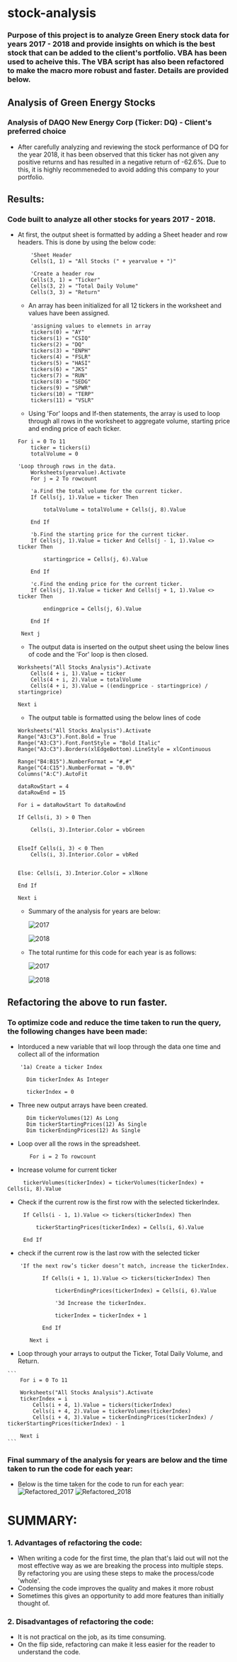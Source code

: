 # stock-analysis

### Purpose of this project is to analyze Green Enery stock data for years 2017 - 2018 and provide insights on which is the best stock that can be added to the client's portfolio. VBA has been used to acheive this. The VBA script has also been refactored to make the macro more robust and faster. Details are provided below.

## Analysis of Green Energy Stocks

### Analysis of DAQO New Energy Corp (Ticker: DQ) - Client's preferred choice

  - After carefully analyzing and reviewing the stock performance of DQ for the year 2018, it has been observed that this ticker has not given any positive returns and has resulted in a negative return of -62.6%. Due to this, it is highly recommeneded to avoid adding this company to your portfolio.

## Results:

### Code built to analyze all other stocks for years 2017 - 2018.

  - At first, the output sheet is formatted by adding a Sheet header and row headers. This is done by using the below code:
    ```
        'Sheet Header
        Cells(1, 1) = "All Stocks (" + yearvalue + ")"
        
        'Create a header row
        Cells(3, 1) = "Ticker"
        Cells(3, 2) = "Total Daily Volume"
        Cells(3, 3) = "Return"
    ```
    - An array has been initialized for all 12 tickers in the worksheet and values have been assigned.
    ```
        'assigning values to elemnets in array
        tickers(0) = "AY"
        tickers(1) = "CSIQ"
        tickers(2) = "DQ"
        tickers(3) = "ENPH"
        tickers(4) = "FSLR"
        tickers(5) = "HASI"
        tickers(6) = "JKS"
        tickers(7) = "RUN"
        tickers(8) = "SEDG"
        tickers(9) = "SPWR"
        tickers(10) = "TERP"
        tickers(11) = "VSLR"
    ```
    - Using 'For' loops and If-then statements, the array is used to loop through all rows in the worksheet to aggregate volume, starting price and ending price of each ticker.
    ```
    For i = 0 To 11
        ticker = tickers(i)
        totalVolume = 0
        
    'Loop through rows in the data.
        Worksheets(yearvalue).Activate
        For j = 2 To rowcount
    
        'a.Find the total volume for the current ticker.
        If Cells(j, 1).Value = ticker Then
            
            totalVolume = totalVolume + Cells(j, 8).Value
        
        End If
        
        'b.Find the starting price for the current ticker.
        If Cells(j, 1).Value = ticker And Cells(j - 1, 1).Value <> ticker Then
            
            startingprice = Cells(j, 6).Value
        
        End If
        
        'c.Find the ending price for the current ticker.
        If Cells(j, 1).Value = ticker And Cells(j + 1, 1).Value <> ticker Then
            
            endingprice = Cells(j, 6).Value
        
        End If
        
     Next j
    ```
    - The output data is inserted on the output sheet using the below lines of code and the 'For' loop is then closed.
    ```
    Worksheets("All Stocks Analysis").Activate
        Cells(4 + i, 1).Value = ticker
        Cells(4 + i, 2).Value = totalVolume
        Cells(4 + i, 3).Value = ((endingprice - startingprice) / startingprice)

    Next i
    ```
    - The output table is formatted using the below lines of code
    ```
    Worksheets("All Stocks Analysis").Activate
    Range("A3:C3").Font.Bold = True
    Range("A3:C3").Font.FontStyle = "Bold Italic"
    Range("A3:C3").Borders(xlEdgeBottom).LineStyle = xlContinuous

    Range("B4:B15").NumberFormat = "#,#"
    Range("C4:C15").NumberFormat = "0.0%"
    Columns("A:C").AutoFit

    dataRowStart = 4
    dataRowEnd = 15

    For i = dataRowStart To dataRowEnd

    If Cells(i, 3) > 0 Then
    
        Cells(i, 3).Interior.Color = vbGreen
    
    
    ElseIf Cells(i, 3) < 0 Then
        Cells(i, 3).Interior.Color = vbRed
        
    
    Else: Cells(i, 3).Interior.Color = xlNone
    
    End If

    Next i
    ```
    
    - Summary of the analysis for years are below:
        
      ![2017](resources/2017_Summary_Table.png)

      ![2018](resources/2018_Summary_Table.png)


    - The total runtime for this code for each year is as follows:

      ![2017](resources/VBA_Challenge_2017_Initial_time.png)

      ![2018](resources/VBA_Challenge_2018_Initial_time.png)
      
      
  ## Refactoring the above to run faster.
  
  ### To optimize code and reduce the time taken to run the query, the following changes have been made:
  
  - Intorduced a new variable that wil loop through the data one time and collect all of the information
  ```
      '1a) Create a ticker Index
        
        Dim tickerIndex As Integer
        
        tickerIndex = 0
  ```
  
  - Three new output arrays have been created.
  ```
        Dim tickerVolumes(12) As Long
        Dim tickerStartingPrices(12) As Single
        Dim tickerEndingPrices(12) As Single
  ```
  
  - Loop over all the rows in the spreadsheet.
  ```            
         For i = 2 To rowcount
  ```  
        
   - Increase volume for current ticker
        
  ```
       tickerVolumes(tickerIndex) = tickerVolumes(tickerIndex) + Cells(i, 8).Value
  
  ```        
        
   - Check if the current row is the first row with the selected tickerIndex.
       
   ```    
        If Cells(i - 1, 1).Value <> tickers(tickerIndex) Then

            tickerStartingPrices(tickerIndex) = Cells(i, 6).Value

        End If
   ```     
   
   - check if the current row is the last row with the selected ticker
   
   
       
   ```    
       'If the next row’s ticker doesn’t match, increase the tickerIndex.

              If Cells(i + 1, 1).Value <> tickers(tickerIndex) Then

                  tickerEndingPrices(tickerIndex) = Cells(i, 6).Value

                  '3d Increase the tickerIndex.

                  tickerIndex = tickerIndex + 1

              End If

          Next i
   ```
    
   - Loop through your arrays to output the Ticker, Total Daily Volume, and Return.
   
    ```
        For i = 0 To 11
        
        Worksheets("All Stocks Analysis").Activate
        tickerIndex = i
            Cells(i + 4, 1).Value = tickers(tickerIndex)
            Cells(i + 4, 2).Value = tickerVolumes(tickerIndex)
            Cells(i + 4, 3).Value = tickerEndingPrices(tickerIndex) / tickerStartingPrices(tickerIndex) - 1
            
        Next i
    ```

  ### Final summary of the analysis for years are below and the time taken to run the code for each year:
        
  - Below is the time taken for the code to run for each year:
  ![Refactored_2017](resources/VBA_Challenge_2017.png)
  ![Refactored_2018](resources/VBA_Challenge_2018.png)
  
# SUMMARY:

### 1. Advantages of refactoring the code:

- When writing a code for the first time, the plan that's laid out will not the most effective way as we are breaking the process into multiple steps. By refactoring you are using these steps to make the process/code 'whole'.
- Codensing the code improves the quality and makes it more robust
- Sometimes this gives an opportunity to add more features than initially thought of.

### 2. Disadvantages of refactoring the code:
- It is not practical on the job, as its time consuming.
- On the flip side, refactoring can make it less easier for the reader to understand the code.


